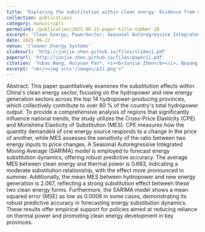 ```yaml
---
title: "Exploring the substitution within clean energy: Evidence from China's top 14 hydropower provinces"
collection: publications
category: manuscripts
permalink: /publication/2025-06-22-paper-title-number-10
excerpt: 'Clean Energy; PowerSector; Seasonal Autoregressive Integrated Moving Average (SARIMA); Substitution Effect'
date: 2025-06-22
venue: 'Cleaner Energy Systems'
slidesurl: 'http://junjie-zhen.github.io/files/slides1.pdf'
paperurl: 'http://junjie-zhen.github.io/files/paper11.pdf'
citation: 'Yubao Wang, Huiyuan Pan*, <i><b>Junjie Zhen</b></i>, Boyang Xu. (2024). &quot;Exploring the substitution within clean energy.&quot; <i>Environment, Development and Sustainability</i>.  https://doi.org/10.1007/s10668-025-06441-8'
excerpt: "<br/><img src='/images/p11.png'>"
---
```


Abstract: This paper quantitatively examines the substitution effects within China's clean energy sector, focusing on the hydropower and new energy generation sectors across the top 14 hydropower-producing provinces, which collectively contribute to over 80 % of the country's total hydropower output. To provide a comprehensive analysis of regions that significantly influence national trends, the study utilizes the Cross-Price Elasticity (CPE) and Morishima Elasticity of Substitution (MES). CPE measures how the quantity demanded of one energy source responds to a change in the price of another, while MES assesses the sensitivity of the ratio between two energy inputs to price changes. A Seasonal Autoregressive Integrated Moving Average (SARIMA) model is employed to forecast energy substitution dynamics, offering robust predictive accuracy. The average MES between clean energy and thermal power is 0.663, indicating a moderate substitution relationship, with the effect more pronounced in summer. Additionally, the mean MES between hydropower and new energy generation is 2.067, reflecting a strong substitution effect between these two clean energy forms. Furthermore, the SARIMA model shows a mean squared error (MSE) as low as 0.0006 in some cases, demonstrating its robust predictive accuracy in forecasting energy substitution dynamics. These results offer empirical support for policies aimed at reducing reliance on thermal power and promoting clean energy development in key provinces.
